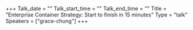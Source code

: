 +++
Talk_date = ""
Talk_start_time = ""
Talk_end_time = ""
Title = "Enterprise Container Strategy:  Start to finish in 15 minutes"
Type = "talk"
Speakers = ["grace-chung"]
+++


